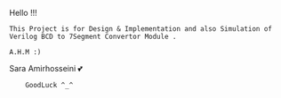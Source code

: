 Hello !!!
	
	This Project is for Design & Implementation and also Simulation of Verilog BCD to 7Segment Convertor Module .

	A.H.M :)
  Sara Amirhosseini 💕


		GoodLuck ^_^
